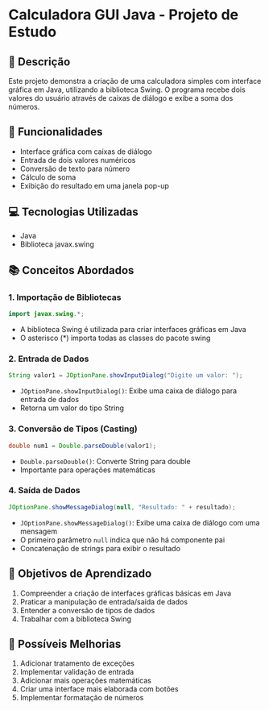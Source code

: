 # Calculadora GUI Java - Projeto de Estudo

## 📝 Descrição
Este projeto demonstra a criação de uma calculadora simples com interface gráfica em Java, utilizando a biblioteca Swing. O programa recebe dois valores do usuário através de caixas de diálogo e exibe a soma dos números.

## 🚀 Funcionalidades
- Interface gráfica com caixas de diálogo
- Entrada de dois valores numéricos
- Conversão de texto para número
- Cálculo de soma
- Exibição do resultado em uma janela pop-up

## 💻 Tecnologias Utilizadas
- Java
- Biblioteca javax.swing

## 📚 Conceitos Abordados

### 1. Importação de Bibliotecas
```java
import javax.swing.*;
```
- A biblioteca Swing é utilizada para criar interfaces gráficas em Java
- O asterisco (*) importa todas as classes do pacote swing

### 2. Entrada de Dados
```java
String valor1 = JOptionPane.showInputDialog("Digite um valor: ");
```
- `JOptionPane.showInputDialog()`: Exibe uma caixa de diálogo para entrada de dados
- Retorna um valor do tipo String

### 3. Conversão de Tipos (Casting)
```java
double num1 = Double.parseDouble(valor1);
```
- `Double.parseDouble()`: Converte String para double
- Importante para operações matemáticas

### 4. Saída de Dados
```java
JOptionPane.showMessageDialog(null, "Resultado: " + resultado);
```
- `JOptionPane.showMessageDialog()`: Exibe uma caixa de diálogo com uma mensagem
- O primeiro parâmetro `null` indica que não há componente pai
- Concatenação de strings para exibir o resultado

## 🎯 Objetivos de Aprendizado
1. Compreender a criação de interfaces gráficas básicas em Java
2. Praticar a manipulação de entrada/saída de dados
3. Entender a conversão de tipos de dados
4. Trabalhar com a biblioteca Swing


## 🔄 Possíveis Melhorias
1. Adicionar tratamento de exceções
2. Implementar validação de entrada
3. Adicionar mais operações matemáticas
4. Criar uma interface mais elaborada com botões
5. Implementar formatação de números
